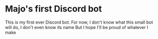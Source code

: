 # Majo's first Discord bot

This is my first ever Discord bot.
For now, I don't know what this small bot will do, I don't even know its name
But I hope I'll be proud of whatever I make
